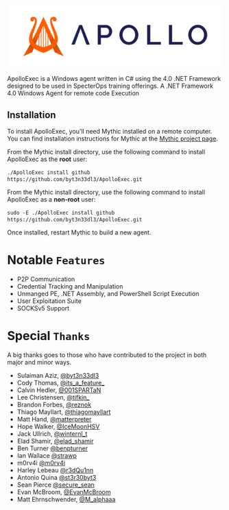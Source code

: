 ![ApolloExec](/doc-payload/apolloexec/apolloexec-landscape.svg)

ApolloExec is a Windows agent written in C# using the 4.0 .NET Framework designed to be used in SpecterOps training offerings. A .NET Framework 4.0 Windows Agent for remote code Execution 

## Installation
To install ApolloExec, you'll need Mythic installed on a remote computer. You can find installation instructions for Mythic at the [Mythic project page](https://github.com/byt3n33dl3/Mythic/).

From the Mythic install directory, use the following command to install ApolloExec as the **root** user:

```
./ApolloExec install github https://github.com/byt3n33dl3/ApolloExec.git
```

From the Mythic install directory, use the following command to install ApolloExec as a **non-root** user:

```
sudo -E ./ApolloExec install github https://github.com/byt3n33dl3/ApolloExec.git
```

Once installed, restart Mythic to build a new agent.

# Notable `Features`
- P2P Communication
- Credential Tracking and Manipulation
- Unmanged PE, .NET Assembly, and PowerShell Script Execution
- User Exploitation Suite
- SOCKSv5 Support

# Special `Thanks`

A big thanks goes to those who have contributed to the project in both major and minor ways.

- Sulaiman Aziz, [@byt3n33dl3](https://twitter.com/byt3n33dl3)
- Cody Thomas, [@its_a_feature_](https://twitter.com/its_a_feature_)
- Calvin Hedler, [@001SPARTaN](https://twitter.com/001spartan)
- Lee Christensen, [@tifkin_](https://twitter.com/tifkin_)
- Brandon Forbes, [@reznok](https://twitter.com/rezn0k)
- Thiago Mayllart, [@thiagomayllart](https://twitter.com/thiagomayllart)
- Matt Hand, [@matterpreter](https://twitter.com/matterpreter)
- Hope Walker, [@IceMoonHSV](https://twitter.com/IceMoonHSV)
- Jack Ullrich, [@winternl_t](https://twitter.com/winternl_t)
- Elad Shamir, [@elad_shamir](https://twitter.com/elad_shamir)
- Ben Turner [@benpturner](https://twitter.com/benpturner)
- Ian Wallace [@strawp](https://twitter.com/strawp)
- m0rv4i [@m0rv4i](https://twitter.com/m0rv4i)
- Harley Lebeau [@r3dQu1nn](https://twitter.com/r3dQu1nn)
- Antonio Quina [@st3r30byt3](https://twitter.com/st3r30byt3)
- Sean Pierce [@secure_sean](https://twitter.com/secure_sean)
- Evan McBroom, [@EvanMcBroom](https://gist.github.com/EvanMcBroom)
- Matt Ehrnschwender, [@M_alphaaa](https://x.com/M_alphaaa)